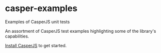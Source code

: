 casper-examples
===============

Examples of CasperJS unit tests

An assortment of CasperJS test examples highlighting some of the library's capabilities.  

[Install CasperJS](http://docs.casperjs.org/en/latest/installation.html) to get started.  

